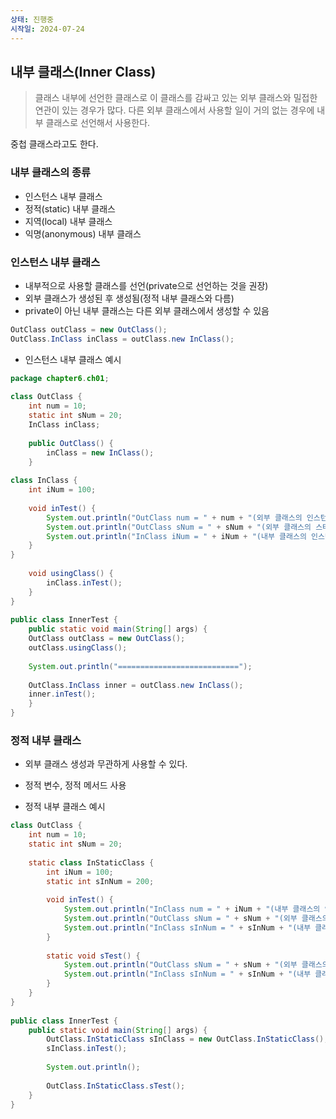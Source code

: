 ```yaml
---
상태: 진행중
시작일: 2024-07-24
---
```

## 내부 클래스(Inner Class)
> 클래스 내부에 선언한 클래스로 이 클래스를 감싸고 있는 외부 클래스와 밀접한 연관이 있는 경우가 많다.
> 다른 외부 클래스에서 사용할 일이 거의 없는 경우에 내부 클래스로 선언해서 사용한다.

중첩 클래스라고도 한다.


### 내부 클래스의 종류
- 인스턴스 내부 클래스
- 정적(static) 내부 클래스
- 지역(local) 내부 클래스
- 익명(anonymous) 내부 클래스

### 인스턴스 내부 클래스
- 내부적으로 사용할 클래스를 선언(private으로 선언하는 것을 권장) 
- 외부 클래스가 생성된 후 생성됨(정적 내부 클래스와 다름)
- private이 아닌 내부 클래스는 다른 외부 클래스에서 생성할 수 있음
```java
OutClass outClass = new OutClass();
OutClass.InClass inClass = outClass.new InClass();
```

- 인스턴스 내부 클래스 예시
```java
package chapter6.ch01;  
  
class OutClass {  
	int num = 10;  
	static int sNum = 20;  
	InClass inClass;  
  
	public OutClass() {  
		inClass = new InClass();  
	}  
  
class InClass {  
	int iNum = 100;  
  
	void inTest() {  
		System.out.println("OutClass num = " + num + "(외부 클래스의 인스턴스 변수)");  
		System.out.println("OutClass sNum = " + sNum + "(외부 클래스의 스태틱 변수)");  
		System.out.println("InClass iNum = " + iNum + "(내부 클래스의 인스턴스 변수)");  
	}  
}  
  
	void usingClass() {  
		inClass.inTest();  
	}  
}  
  
public class InnerTest {  
	public static void main(String[] args) {  
	OutClass outClass = new OutClass();  
	outClass.usingClass();  
  
	System.out.println("===========================");  
	  
	OutClass.InClass inner = outClass.new InClass();  
	inner.inTest();  
	}  
}
```

### 정적 내부 클래스
- 외부 클래스 생성과 무관하게 사용할 수 있다.
- 정적 변수, 정적 메서드 사용

- 정적 내부 클래스 예시
```java  
class OutClass {  
	int num = 10;  
	static int sNum = 20;  
  
	static class InStaticClass {  
		int iNum = 100;  
		static int sInNum = 200;  
  
		void inTest() {  
			System.out.println("InClass num = " + iNum + "(내부 클래스의 인스턴스 변수)");  
			System.out.println("OutClass sNum = " + sNum + "(외부 클래스의 스태틱 변수)");  
			System.out.println("InClass sInNum = " + sInNum + "(내부 클래스의 스태틱 변수)");  
		}  
  
		static void sTest() {  
			System.out.println("OutClass sNum = " + sNum + "(외부 클래스의 스태틱 변수)");  
			System.out.println("InClass sInNum = " + sInNum + "(내부 클래스의 스태틱 변수)");  
		}  
	}  
}  
  
public class InnerTest {  
	public static void main(String[] args) {  
		OutClass.InStaticClass sInClass = new OutClass.InStaticClass();  
		sInClass.inTest();  
		  
		System.out.println();  
  
		OutClass.InStaticClass.sTest();  
	}  
}
```